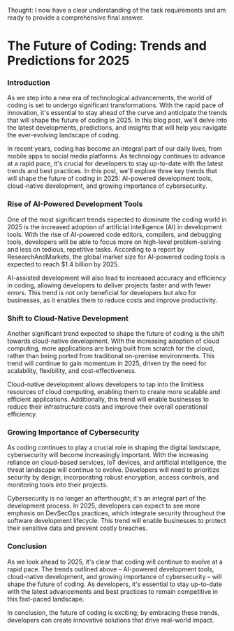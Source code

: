 Thought: I now have a clear understanding of the task requirements and am ready to provide a comprehensive final answer.

**The Future of Coding: Trends and Predictions for 2025**
======================================================

### Introduction

As we step into a new era of technological advancements, the world of coding is set to undergo significant transformations. With the rapid pace of innovation, it's essential to stay ahead of the curve and anticipate the trends that will shape the future of coding in 2025. In this blog post, we'll delve into the latest developments, predictions, and insights that will help you navigate the ever-evolving landscape of coding.

In recent years, coding has become an integral part of our daily lives, from mobile apps to social media platforms. As technology continues to advance at a rapid pace, it's crucial for developers to stay up-to-date with the latest trends and best practices. In this post, we'll explore three key trends that will shape the future of coding in 2025: AI-powered development tools, cloud-native development, and growing importance of cybersecurity.

### Rise of AI-Powered Development Tools

One of the most significant trends expected to dominate the coding world in 2025 is the increased adoption of artificial intelligence (AI) in development tools. With the rise of AI-powered code editors, compilers, and debugging tools, developers will be able to focus more on high-level problem-solving and less on tedious, repetitive tasks. According to a report by ResearchAndMarkets, the global market size for AI-powered coding tools is expected to reach $1.4 billion by 2025.

AI-assisted development will also lead to increased accuracy and efficiency in coding, allowing developers to deliver projects faster and with fewer errors. This trend is not only beneficial for developers but also for businesses, as it enables them to reduce costs and improve productivity.

### Shift to Cloud-Native Development

Another significant trend expected to shape the future of coding is the shift towards cloud-native development. With the increasing adoption of cloud computing, more applications are being built from scratch for the cloud, rather than being ported from traditional on-premise environments. This trend will continue to gain momentum in 2025, driven by the need for scalability, flexibility, and cost-effectiveness.

Cloud-native development allows developers to tap into the limitless resources of cloud computing, enabling them to create more scalable and efficient applications. Additionally, this trend will enable businesses to reduce their infrastructure costs and improve their overall operational efficiency.

### Growing Importance of Cybersecurity

As coding continues to play a crucial role in shaping the digital landscape, cybersecurity will become increasingly important. With the increasing reliance on cloud-based services, IoT devices, and artificial intelligence, the threat landscape will continue to evolve. Developers will need to prioritize security by design, incorporating robust encryption, access controls, and monitoring tools into their projects.

Cybersecurity is no longer an afterthought; it's an integral part of the development process. In 2025, developers can expect to see more emphasis on DevSecOps practices, which integrate security throughout the software development lifecycle. This trend will enable businesses to protect their sensitive data and prevent costly breaches.

### Conclusion

As we look ahead to 2025, it's clear that coding will continue to evolve at a rapid pace. The trends outlined above – AI-powered development tools, cloud-native development, and growing importance of cybersecurity – will shape the future of coding. As developers, it's essential to stay up-to-date with the latest advancements and best practices to remain competitive in this fast-paced landscape.

In conclusion, the future of coding is exciting; by embracing these trends, developers can create innovative solutions that drive real-world impact.